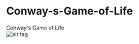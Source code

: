 # Conway-s-Game-of-Life
Conway's Game of Life
<br>
![alt tag](im2.ezgif.com/tmp/ezgif-2-7970289101.gif)

